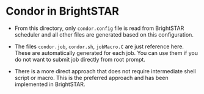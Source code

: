 Condor in BrightSTAR
============================

- From this directory, only `condor.config` file is read from BrightSTAR scheduler and all other files are generated based on this configuration.

- The files `condor.job`, `condor.sh`, `jobMacro.C` are just reference here. These are automatically generated for each job. You can use them if you do not want to submit job directly from root prompt.

- There is a more direct approach that does not require intermediate shell script or macro. This is the preferred approach and has been implemented in BrightSTAR. 
